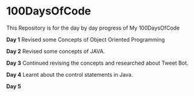 # 100DaysOfCode
This Repository is for the day by day progress of My 100DaysOfCode 
 
**Day 1**
 Revised some Concepts of Object Oriented Programming
 
**Day 2**
 Revised some concepts of JAVA.
 
**Day 3**
Continued revising the concepts and researched about Tweet Bot. 

**Day 4**
Learnt about the control statements in Java.

**Day 5**
